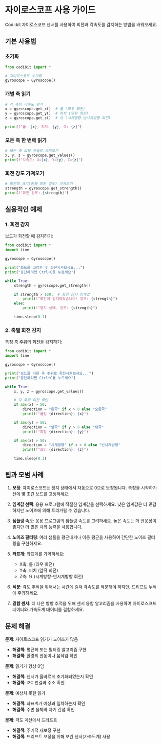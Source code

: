 # 자이로스코프 사용 가이드

Codi:bit 자이로스코프 센서를 사용하여 회전과 각속도를 감지하는 방법을 배워보세요.

## 기본 사용법

### 초기화

```python
from codibit import *

# 자이로스코프 초기화
gyroscope = Gyroscope()
```

### 개별 축 읽기

```python
# 각 축의 각속도 읽기
x = gyroscope.get_x()  # 롤 (좌우 회전)
y = gyroscope.get_y()  # 피치 (앞뒤 회전)
z = gyroscope.get_z()  # 요 (시계방향-반시계방향 회전)

print(f"롤: {x}, 피치: {y}, 요: {z}")
```

### 모든 축 한 번에 읽기

```python
# 모든 축 값을 튜플로 가져오기
x, y, z = gyroscope.get_values()
print(f"각속도: X={x}, Y={y}, Z={z}")
```

### 회전 강도 가져오기

```python
# 회전의 크기(전체 회전 강도) 가져오기
strength = gyroscope.get_strength()
print(f"회전 강도: {strength}")
```

## 실용적인 예제

### 1. 회전 감지

보드가 회전할 때 감지하기:

```python
from codibit import *
import time

gyroscope = Gyroscope()

print("보드를 고정한 후 회전시켜보세요...")
print("중단하려면 Ctrl+C를 누르세요")

while True:
    strength = gyroscope.get_strength()

    if strength > 100:  # 회전 감지 임계값
        print(f"회전이 감지되었습니다! 강도: {strength}")
    else:
        print(f"정지 상태. 강도: {strength}")

    time.sleep(0.1)
```

### 2. 축별 회전 감지

특정 축 주위의 회전을 감지하기:

```python
from codibit import *
import time

gyroscope = Gyroscope()

print("보드를 다른 축 주위로 회전시켜보세요...")
print("중단하려면 Ctrl+C를 누르세요")

while True:
    x, y, z = gyroscope.get_values()

    # 각 축의 회전 확인
    if abs(x) > 50:
        direction = "왼쪽" if x > 0 else "오른쪽"
        print(f"롤링 {direction}: {x}")

    if abs(y) > 50:
        direction = "앞쪽" if y > 0 else "뒤쪽"
        print(f"피칭 {direction}: {y}")

    if abs(z) > 50:
        direction = "시계방향" if z > 0 else "반시계방향"
        print(f"요잉 {direction}: {z}")

    time.sleep(0.1)
```



## 팁과 모범 사례

1. **보정**: 자이로스코프는 정지 상태에서 자동으로 0으로 보정됩니다. 측정을 시작하기 전에 몇 초간 보드를 고정하세요.

2. **임계값 선택**: 응용 프로그램에 적절한 임계값을 선택하세요. 낮은 임계값은 더 민감하지만 노이즈에 의해 트리거될 수 있습니다.

3. **샘플링 속도**: 응용 프로그램의 샘플링 속도를 고려하세요. 높은 속도는 더 반응성이 좋지만 더 많은 처리 능력을 사용합니다.

4. **노이즈 필터링**: 여러 샘플을 평균내거나 이동 평균을 사용하여 간단한 노이즈 필터링을 구현하세요.

5. **좌표계**: 좌표계를 기억하세요:
   - X축: 롤 (좌우 회전)
   - Y축: 피치 (앞뒤 회전)
   - Z축: 요 (시계방향-반시계방향 회전)

6. **적분**: 각도 추적을 위해서는 시간에 걸쳐 각속도를 적분해야 하지만, 드리프트 누적에 주의하세요.

7. **결합 센서**: 더 나은 방향 추적을 위해 센서 융합 알고리즘을 사용하여 자이로스코프 데이터와 가속도계 데이터를 결합하세요.

## 문제 해결

**문제**: 자이로스코프 읽기가 노이즈가 많음
- **해결책**: 평균화 또는 필터링 알고리즘 구현
- **해결책**: 환경의 진동이나 움직임 확인

**문제**: 읽기가 항상 0임
- **해결책**: 센서가 올바르게 초기화되었는지 확인
- **해결책**: I2C 연결과 주소 확인

**문제**: 예상치 못한 읽기
- **해결책**: 좌표계가 예상과 일치하는지 확인
- **해결책**: 주변 물체의 자기 간섭 확인

**문제**: 각도 계산에서 드리프트
- **해결책**: 주기적 재보정 구현
- **해결책**: 드리프트 보정을 위해 보완 센서(가속도계) 사용